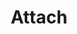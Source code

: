 ---
title: Attach
sidebar_position: 24
slug: /developers/building-an-extension/user-interface-library/attach
toc_min_heading_level: 2
toc_max_heading_level: 5
---